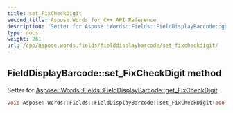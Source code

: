 ```yaml
---
title: set_FixCheckDigit
second_title: Aspose.Words for C++ API Reference
description: 'Setter for Aspose::Words::Fields::FieldDisplayBarcode::get_FixCheckDigit.'
type: docs
weight: 261
url: /cpp/aspose.words.fields/fielddisplaybarcode/set_fixcheckdigit/
---
```

## FieldDisplayBarcode::set_FixCheckDigit method


Setter for [Aspose::Words::Fields::FieldDisplayBarcode::get_FixCheckDigit](../get_fixcheckdigit/).

```cpp
void Aspose::Words::Fields::FieldDisplayBarcode::set_FixCheckDigit(bool value)
```

